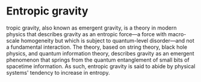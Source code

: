# Entropic gravity

tropic gravity, also known as emergent gravity, is a theory in modern physics that describes gravity as an entropic force—a force with macro-scale homogeneity but which is subject to quantum-level disorder—and not a fundamental interaction. The theory, based on string theory, black hole physics, and quantum information theory, describes gravity as an emergent phenomenon that springs from the quantum entanglement of small bits of spacetime information. As such, entropic gravity is said to abide by physical systems' tendency to increase in entropy.